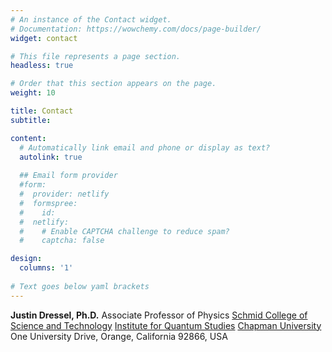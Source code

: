 ```yaml
---
# An instance of the Contact widget.
# Documentation: https://wowchemy.com/docs/page-builder/
widget: contact

# This file represents a page section.
headless: true

# Order that this section appears on the page.
weight: 10

title: Contact
subtitle:

content:
  # Automatically link email and phone or display as text?
  autolink: true
  
  ## Email form provider
  #form:
  #  provider: netlify
  #  formspree:
  #    id:
  #  netlify:
  #    # Enable CAPTCHA challenge to reduce spam?
  #    captcha: false

design:
  columns: '1'
  
# Text goes below yaml brackets
---
```


**Justin Dressel, Ph.D.**
Associate Professor of Physics
[Schmid College of Science and Technology](http://www.chapman.edu/scst)
[Institute for Quantum Studies](http://quantum.chapman.edu/)
[Chapman University](http://www.chapman.edu)
One University Drive, Orange, California 92866, USA
